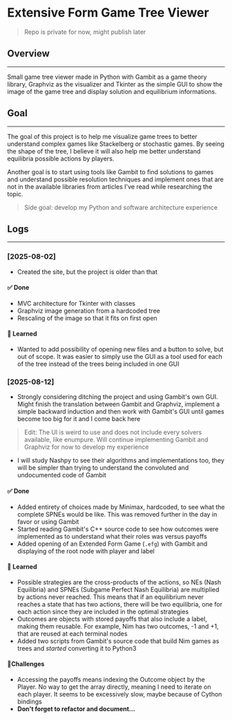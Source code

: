 # Extensive Form Game Tree Viewer
> Repo is private for now, might publish later
## Overview
---
Small game tree viewer made in Python with Gambit as a game theory library, Graphviz as the visualizer and Tkinter as the simple GUI to show the image of the game tree and display solution and equilibrium informations.

## Goal
---
The goal of this project is to help me visualize game trees to better understand complex games like Stackelberg or stochastic games.
By seeing the shape of the tree, I believe it will also help me better understand equilibria possible actions by players.

Another goal is to start using tools like Gambit to find solutions to games and understand possible resolution techniques and implement ones that are not in the available libraries from articles I've read while researching the topic.

> Side goal: develop my Python and software architecture experience

## Logs
---
### [2025-08-02]
- Created the site, but the project is older than that

#### ✅ Done
- MVC architecture for Tkinter with classes
- Graphviz image generation from a hardcoded tree
- Rescaling of the image so that it fits on first open

#### 📌 Learned
- Wanted to add possibility of opening new files and a button to solve, but out of scope.
  It was easier to simply use the GUI as a tool used for each of the tree instead of the trees being included in one GUI

### [2025-08-12]
- Strongly considering ditching the project and using Gambit's own GUI.
  Might finish the translation between Gambit and Graphviz, implement a simple backward induction and then work with Gambit's GUI until games become too big for it and I come back here
  
> Edit: The UI is weird to use and does not include every solvers available, like enumpure.
> Will continue implementing Gambit and Graphviz for now to develop my experience

- I will study Nashpy to see their algorithms and implementations too, they will be simpler than trying to understand the convoluted and undocumented code of Gambit

#### ✅ Done
- Added entirety of choices made by Minimax, hardcoded, to see what the complete SPNEs would be like.
  This was removed further in the day in favor or using Gambit
- Started reading Gambit's C++ source code to see how outcomes were implemented as to understand what their roles was versus payoffs
- Added opening of an Extended Form Game (`.efg`) with Gambit and displaying of the root node with player and label

#### 📌 Learned
- Possible strategies are the cross-products of the actions, so NEs (Nash Equilibria) and SPNEs (Subgame Perfect Nash Equilibria) are multiplied by actions never reached.
  This means that if an equilibrium never reaches a state that has two actions, there will be two equilibria, one for each action since they are included in the optimal strategies
- Outcomes are objects with stored payoffs that also include a label, making them reusable.
  For example, Nim has two outcomes, -1 and +1, that are reused at each terminal nodes
- Added two scripts from Gambit's source code that build Nim games as trees and  *started* converting it to Python3

#### 🎯Challenges
- Accessing the payoffs means indexing the Outcome object by the Player.
  No way to get the array directly, meaning I need to iterate on each player.
  It seems to be excessively slow, maybe because of Cython bindings
- **Don't forget to refactor and document...**